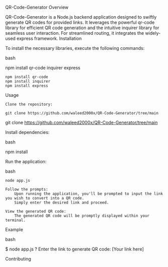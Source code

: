 QR-Code-Generator
Overview

QR-Code-Generator is a Node.js backend application designed to swiftly generate QR codes for provided links. It leverages the powerful qr-code library for efficient QR code generation and the intuitive inquirer library for seamless user interaction. For streamlined routing, it integrates the widely-used express framework.
Installation

To install the necessary libraries, execute the following commands:

bash

npm install qr-code inquirer express

    npm install qr-code
    npm install inquirer
    npm install express

Usage

    Clone the repository:

    git clone https://github.com/waleed2000x/QR-Code-Generator/tree/main

git clone https://github.com/waleed2000x/QR-Code-Generator/tree/main

Install dependencies:

bash

npm install

Run the application:

bash

    node app.js

    Follow the prompts:
        Upon running the application, you'll be prompted to input the link you wish to convert into a QR code.
        Simply enter the desired link and proceed.

    View the generated QR code:
        The generated QR code will be promptly displayed within your terminal.

Example

bash

$ node app.js
? Enter the link to generate QR code: [Your link here]

Contributing
